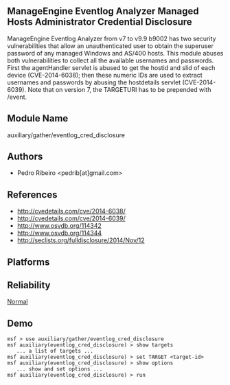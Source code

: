 ## ManageEngine Eventlog Analyzer Managed Hosts Administrator Credential Disclosure

ManageEngine Eventlog Analyzer from v7 to v9.9 b9002 has two 
security vulnerabilities that allow an unauthenticated user 
to obtain the superuser password of any managed Windows and 
AS/400 hosts. This module abuses both vulnerabilities to 
collect all the available usernames and passwords. First the 
agentHandler servlet is abused to get the hostid and slid of 
each device (CVE-2014-6038); then these numeric IDs are used 
to extract usernames and passwords by abusing the 
hostdetails servlet (CVE-2014-6039). Note that on version 7, 
the TARGETURI has to be prepended with /event.


## Module Name
auxiliary/gather/eventlog_cred_disclosure

## Authors
* Pedro Ribeiro <pedrib[at]gmail.com>


## References
* http://cvedetails.com/cve/2014-6038/
* http://cvedetails.com/cve/2014-6039/
* http://www.osvdb.org/114342
* http://www.osvdb.org/114344
* http://seclists.org/fulldisclosure/2014/Nov/12




## Platforms


## Reliability
[Normal](https://github.com/rapid7/metasploit-framework/wiki/Exploit-Ranking)

## Demo

```
msf > use auxiliary/gather/eventlog_cred_disclosure
msf auxiliary(eventlog_cred_disclosure) > show targets
   ... a list of targets ...
msf auxiliary(eventlog_cred_disclosure) > set TARGET <target-id>
msf auxiliary(eventlog_cred_disclosure) > show options
   ... show and set options ...
msf auxiliary(eventlog_cred_disclosure) > run
```
    
    
